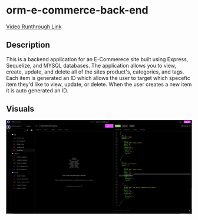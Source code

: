 # orm-e-commerce-back-end

[Video Runthrough Link](https://drive.google.com/file/d/1bcMhIFrednYLphhWHS27H3xLS8YDv0fm/view)

## Description
This is a backend application for an E-Commerece site built using Express, Sequelize, and MYSQL databases. The application allows you to view, create, update, and delete all of the sites product's, categories, and tags. Each item is generated an ID which allows the user to target which specefic item they'd like to view, update, or delete. When the user creates a new item it is auto generated an ID.

## Visuals
![screenshot](./insomnia.png)